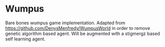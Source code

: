 # Wumpus

Bare bones wumpus game implementation. Adapted from https://github.com/DenysMenfredy/WumpusWorld in order to remove genetic algorithm based agent. Will be augmented with a stigmergz based self learning agent.
